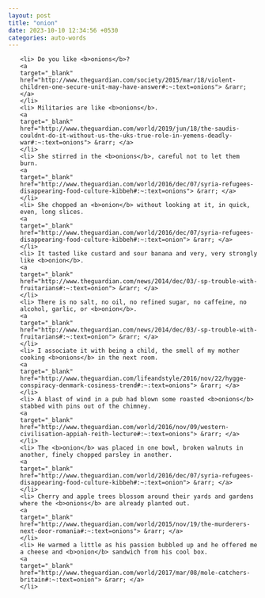 ```yaml
---
layout: post
title: "onion"
date: 2023-10-10 12:34:56 +0530
categories: auto-words
---
```

<ol>

    <li> Do you like <b>onions</b>?
    <a 
    target="_blank" 
    href="http://www.theguardian.com/society/2015/mar/18/violent-children-one-secure-unit-may-have-answer#:~:text=onions"> &rarr; </a>
    </li>
    <li> Militaries are like <b>onions</b>.
    <a 
    target="_blank" 
    href="http://www.theguardian.com/world/2019/jun/18/the-saudis-couldnt-do-it-without-us-the-uks-true-role-in-yemens-deadly-war#:~:text=onions"> &rarr; </a>
    </li>
    <li> She stirred in the <b>onions</b>, careful not to let them burn.
    <a 
    target="_blank" 
    href="http://www.theguardian.com/world/2016/dec/07/syria-refugees-disappearing-food-culture-kibbeh#:~:text=onions"> &rarr; </a>
    </li>
    <li> She chopped an <b>onion</b> without looking at it, in quick, even, long slices.
    <a 
    target="_blank" 
    href="http://www.theguardian.com/world/2016/dec/07/syria-refugees-disappearing-food-culture-kibbeh#:~:text=onion"> &rarr; </a>
    </li>
    <li> It tasted like custard and sour banana and very, very strongly like <b>onion</b>.
    <a 
    target="_blank" 
    href="http://www.theguardian.com/news/2014/dec/03/-sp-trouble-with-fruitarians#:~:text=onion"> &rarr; </a>
    </li>
    <li> There is no salt, no oil, no refined sugar, no caffeine, no alcohol, garlic, or <b>onion</b>.
    <a 
    target="_blank" 
    href="http://www.theguardian.com/news/2014/dec/03/-sp-trouble-with-fruitarians#:~:text=onion"> &rarr; </a>
    </li>
    <li> I associate it with being a child, the smell of my mother cooking <b>onions</b> in the next room.
    <a 
    target="_blank" 
    href="http://www.theguardian.com/lifeandstyle/2016/nov/22/hygge-conspiracy-denmark-cosiness-trend#:~:text=onions"> &rarr; </a>
    </li>
    <li> A blast of wind in a pub had blown some roasted <b>onions</b> stabbed with pins out of the chimney.
    <a 
    target="_blank" 
    href="http://www.theguardian.com/world/2016/nov/09/western-civilisation-appiah-reith-lecture#:~:text=onions"> &rarr; </a>
    </li>
    <li> The <b>onion</b> was placed in one bowl, broken walnuts in another, finely chopped parsley in another.
    <a 
    target="_blank" 
    href="http://www.theguardian.com/world/2016/dec/07/syria-refugees-disappearing-food-culture-kibbeh#:~:text=onion"> &rarr; </a>
    </li>
    <li> Cherry and apple trees blossom around their yards and gardens where the <b>onions</b> are already planted out.
    <a 
    target="_blank" 
    href="http://www.theguardian.com/world/2015/nov/19/the-murderers-next-door-romania#:~:text=onions"> &rarr; </a>
    </li>
    <li> He warmed a little as his passion bubbled up and he offered me a cheese and <b>onion</b> sandwich from his cool box.
    <a 
    target="_blank" 
    href="http://www.theguardian.com/world/2017/mar/08/mole-catchers-britain#:~:text=onion"> &rarr; </a>
    </li>